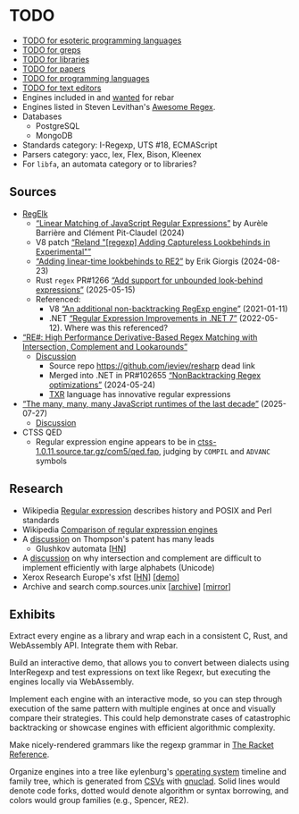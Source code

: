 # TODO

- [TODO for esoteric programming languages](langs/esolangs/TODO.md)
- [TODO for greps](greps/TODO.md)
- [TODO for libraries](libs/TODO.md)
- [TODO for papers](papers/TODO.md)
- [TODO for programming languages](langs/TODO.md)
- [TODO for text editors](editors/TODO.md)
- Engines included in and [wanted](https://github.com/BurntSushi/rebar/blob/master/WANTED.md)
  for rebar
- Engines listed in Steven Levithan's [Awesome Regex](https://github.com/slevithan/awesome-regex).
- Databases
  - PostgreSQL
  - MongoDB
- Standards category: I-Regexp, UTS #18, ECMAScript
- Parsers category: yacc, lex, Flex, Bison, Kleenex
- For `libfa`, an automata category or to libraries?

## Sources

- [RegElk](https://github.com/epfl-systemf/RegElk)
  - [“Linear Matching of JavaScript Regular Expressions”](https://dl.acm.org/doi/10.1145/3656431)
    by Aurèle Barrière and Clément Pit-Claudel (2024)
  - V8 patch [“Reland "[regexp] Adding Captureless Lookbehinds in
    Experimental"”](https://chromium-review.googlesource.com/c/v8/v8/+/5093860)
  - [“Adding linear-time lookbehinds to RE2”](https://systemf.epfl.ch/blog/re2-lookbehinds/)
    by Erik Giorgis (2024-08-23)
  - Rust `regex` PR#1266 [“Add support for unbounded look-behind expressions”](https://github.com/rust-lang/regex/pull/1266)
    (2025-05-15)
  - Referenced:
    - V8 [“An additional non-backtracking RegExp engine”](https://v8.dev/blog/non-backtracking-regexp)
      (2021-01-11)
    - .NET [“Regular Expression Improvements in .NET 7”](https://devblogs.microsoft.com/dotnet/regular-expression-improvements-in-dotnet-7/)
      (2022-05-12). Where was this referenced?
- [“RE#: High Performance Derivative-Based Regex Matching with Intersection,
  Complement and Lookarounds”](https://arxiv.org/abs/2407.20479)
  - [Discussion](https://news.ycombinator.com/item?id=44633024)
    - Source repo <https://github.com/ieviev/resharp> dead link
    - Merged into .NET in PR#102655 [“NonBacktracking Regex optimizations”](https://github.com/dotnet/runtime/pull/102655)
      (2024-05-24)
    - [TXR](https://www.nongnu.org/txr/) language has innovative regular
      expressions
- [“The many, many, many JavaScript runtimes of the last decade”](https://buttondown.com/whatever_jamie/archive/the-many-many-many-javascript-runtimes-of-the-last-decade/)
  (2025-07-27)
  - [Discussion](https://news.ycombinator.com/item?id=44701574)
- CTSS QED
  - Regular expression engine appears to be in
    [ctss-1.0.11.source.tar.gz/com5/qed.fap](https://www.cozx.com/dpitts/tarballs/ibm709x/ctss-1.0.11.source.tar.gz),
    judging by `COMPIL` and `ADVANC` symbols

## Research

- Wikipedia [Regular expression](https://en.wikipedia.org/wiki/Regular_expression)
  describes history and POSIX and Perl standards
- Wikipedia [Comparison of regular expression engines](https://en.wikipedia.org/wiki/Comparison_of_regular_expression_engines)
- A [discussion](https://news.ycombinator.com/item?id=33566557) on Thompson's
  patent has many leads
  - Glushkov automata [[HN](https://news.ycombinator.com/item?id=33567087)]
- A [discussion](https://news.ycombinator.com/item?id=32435303#32445174) on why
  intersection and complement are difficult to implement efficiently with large
  alphabets (Unicode)
- Xerox Research Europe's xfst [[HN](https://news.ycombinator.com/item?id=32434705)]
  [[demo](https://dsacl3-2018.github.io/xfst-demo/)]
- Archive and search comp.sources.unix [[archive](https://sources.vsta.org/comp.sources.unix/)]
  [[mirror](https://github.com/Cutlery-Drawer/comp.sources.unix)]

## Exhibits

Extract every engine as a library and wrap each in a consistent C, Rust, and
WebAssembly API. Integrate them with Rebar.

Build an interactive demo, that allows you to convert between dialects using
InterRegexp and test expressions on text like Regexr, but executing the engines
locally via WebAssembly.

Implement each engine with an interactive mode, so you can step through
execution of the same pattern with multiple engines at once and visually compare
their strategies. This could help demonstrate cases of catastrophic backtracking
or showcase engines with efficient algorithmic complexity.

Make nicely-rendered grammars like the regexp grammar in [The Racket Reference](https://docs.racket-lang.org/reference/regexp.html).

Organize engines into a tree like eylenburg's [operating system](https://eylenburg.github.io/os_familytree.htm)
timeline and family tree, which is generated from [CSVs](https://github.com/eylenburg/os-family-tree)
with [gnuclad](https://github.com/FabioLolix/gnuclad). Solid lines would denote
code forks, dotted would denote algorithm or syntax borrowing, and colors would
group families (e.g., Spencer, RE2).
